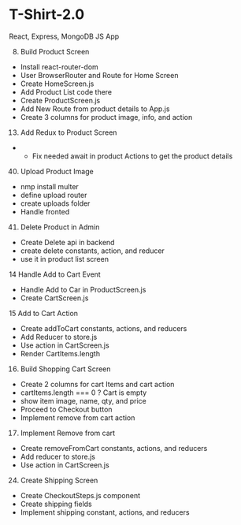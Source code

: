 # T-Shirt-2.0
React, Express, MongoDB JS App

8. Build Product Screen
- Install react-router-dom
- User BrowserRouter and Route for Home Screen
- Create HomeScreen.js
- Add Product List code there
- Create ProductScreen.js
- Add New Route from product details to App.js
- Create 3 columns for product image, info, and action

13. Add Redux to Product Screen
- * Fix needed await in product Actions to get the product details

40. Upload Product Image
- nmp install multer
- define upload router
- create uploads folder
- Handle fronted

41. Delete Product in Admin
- Create Delete api in backend
- create delete constants, action, and reducer
- use it in product list screen


14 Handle Add to Cart Event
- Handle Add to Car in ProductScreen.js
- Create CartScreen.js

15 Add to Cart Action
- Create addToCart constants, actions, and reducers
- Add Reducer to store.js
- Use action in CartScreen.js
- Render CartItems.length

16. Build Shopping Cart Screen
 - Create 2 columns for cart Items and cart action
 - cartItems.length === 0 ? Cart is empty
 - show item image, name, qty, and price
 - Proceed to Checkout button
 - Implement remove from cart action

17. Implement Remove from cart
- Create removeFromCart constants, actions, and reducers
- Add reducer to store.js
- Use action in CartScreen.js

24. Create Shipping Screen
- Create CheckoutSteps.js component
- Create shipping fields
- Implement shipping constant, actions, and reducers



